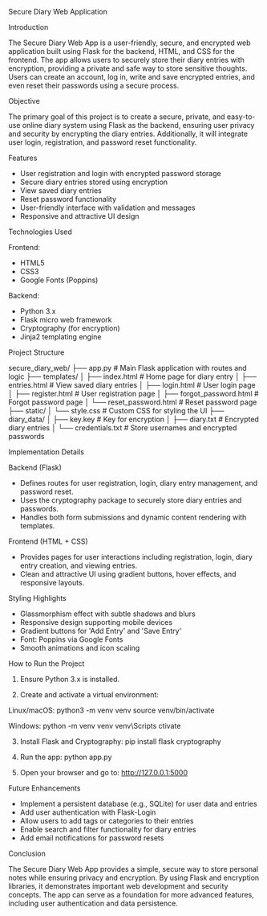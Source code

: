 
Secure Diary Web Application

Introduction

The Secure Diary Web App is a user-friendly, secure, and encrypted web application built using Flask for the backend, HTML, and CSS for the frontend. The app allows users to securely store their diary entries with encryption, providing a private and safe way to store sensitive thoughts. Users can create an account, log in, write and save encrypted entries, and even reset their passwords using a secure process.

Objective

The primary goal of this project is to create a secure, private, and easy-to-use online diary system using Flask as the backend, ensuring user privacy and security by encrypting the diary entries. Additionally, it will integrate user login, registration, and password reset functionality.

Features
- User registration and login with encrypted password storage
- Secure diary entries stored using encryption
- View saved diary entries
- Reset password functionality
- User-friendly interface with validation and messages
- Responsive and attractive UI design

Technologies Used

Frontend:
- HTML5
- CSS3
- Google Fonts (Poppins)

Backend:
- Python 3.x
- Flask micro web framework
- Cryptography (for encryption)
- Jinja2 templating engine

Project Structure

secure_diary_web/
├── app.py                  # Main Flask application with routes and logic
├── templates/
│   ├── index.html          # Home page for diary entry
│   ├── entries.html        # View saved diary entries
│   ├── login.html          # User login page
│   ├── register.html       # User registration page
│   ├── forgot_password.html  # Forgot password page
│   └── reset_password.html  # Reset password page
├── static/
│   └── style.css           # Custom CSS for styling the UI
├── diary_data/
│   ├── key.key             # Key for encryption
│   ├── diary.txt           # Encrypted diary entries
│   └── credentials.txt     # Store usernames and encrypted passwords

Implementation Details

Backend (Flask)
- Defines routes for user registration, login, diary entry management, and password reset.
- Uses the cryptography package to securely store diary entries and passwords.
- Handles both form submissions and dynamic content rendering with templates.

Frontend (HTML + CSS)
- Provides pages for user interactions including registration, login, diary entry creation, and viewing entries.
- Clean and attractive UI using gradient buttons, hover effects, and responsive layouts.

Styling Highlights
- Glassmorphism effect with subtle shadows and blurs
- Responsive design supporting mobile devices
- Gradient buttons for 'Add Entry' and 'Save Entry'
- Font: Poppins via Google Fonts
- Smooth animations and icon scaling

How to Run the Project

1. Ensure Python 3.x is installed.

2. Create and activate a virtual environment:

Linux/macOS:
python3 -m venv venv
source venv/bin/activate

Windows:
python -m venv venv
venv\Scripts ctivate

3. Install Flask and Cryptography:
pip install flask cryptography

4. Run the app:
python app.py

5. Open your browser and go to:
http://127.0.0.1:5000

Future Enhancements
- Implement a persistent database (e.g., SQLite) for user data and entries
- Add user authentication with Flask-Login
- Allow users to add tags or categories to their entries
- Enable search and filter functionality for diary entries
- Add email notifications for password resets

Conclusion

The Secure Diary Web App provides a simple, secure way to store personal notes while ensuring privacy and encryption. By using Flask and encryption libraries, it demonstrates important web development and security concepts. The app can serve as a foundation for more advanced features, including user authentication and data persistence.
